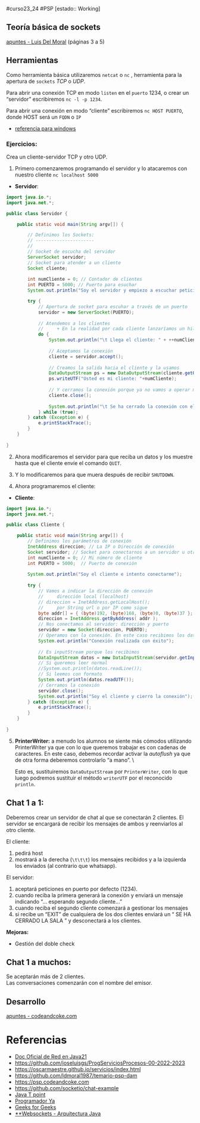 
#curso23_24 #PSP [estado:: Working] 

## Teoría básica de sockets
[apuntes - Luis Del Moral](https://github.com/ldmoral1987/temario-psp-dam/blob/main/UA3-Programacion%20comunicaciones%20en%20red.pdf) (páginas 3 a 5)

## Herramientas
Como herramienta básica utilizaremos `netcat` o `nc` , herramienta para la apertura de `sockets` *TCP* o *UDP*.

Para abrir una conexión TCP en modo `listen` en el `puerto` 1234, o crear un “servidor” escribiremos `nc -l -p 1234`.

Para abrir una conexión en modo “cliente” escribiremos `nc HOST PUERTO`, donde HOST será un `FQDN` o `IP`

+ [referencia para windows](https://www.configserverfirewall.com/windows-10/netcat-windows/)

### Ejercicios:
Crea un cliente-servidor TCP y otro UDP.

1. Primero comenzaremos programando el servidor y lo atacaremos con nuestro cliente `nc localhost 5000`
+ **Servidor**:
```java
import java.io.*;
import java.net.*;

public class Servidor {

    public static void main(String argv[]) {

        // Definimos los Sockets:
        // ----------------------
        //
        // Socket de escucha del servidor
        ServerSocket servidor; 
        // Socket para atender a un cliente
        Socket cliente; 
        
        int numCliente = 0; // Contador de clientes 
        int PUERTO = 5000; // Puerto para esuchar
        System.out.println("Soy el servidor y empiezo a escuchar peticiones por el puerto: " + PUERTO);

        try {
            // Apertura de socket para escuhar a través de un puerto
            servidor = new ServerSocket(PUERTO);
            
            // Atendemos a los clientes
            //     + En la realidad por cada cliente lanzaríamos un hilo 
            do {
                System.out.println("\t Llega el cliente: " + ++numCliente);
                                
                // Aceptamos la conexión
                cliente = servidor.accept();
                
                // Creamos la salida hacia el cliente y la usamos
                DataOutputStream ps = new DataOutputStream(cliente.getOutputStream());
                ps.writeUTF("Usted es mi cliente: "+numCliente);
                
                // Y cerramos la conexión porque ya no vamos a operar más con él
                cliente.close();
                
                System.out.println("\t Se ha cerrado la conexión con el cliente: " +numCliente);
            } while (true);
        } catch (Exception e) {
            e.printStackTrace();
        }
    }
    
}
```

2. Ahora modificaremos el servidor para que reciba un datos y los muestre hasta que el cliente envíe el comando `QUIT`.

3. Y lo modificaremos para que muera después de recibir `SHUTDOWN`.

4. Ahora programaremos el cliente:
+  **Cliente**:
```java
import java.io.*;
import java.net.*;

public class Cliente {

    public static void main(String argv[]) {
        // Definimos los parámetros de conexión
        InetAddress direccion; // La IP o Dirección de conexión
        Socket servidor; // Socket para conectarnos a un servidor u otra máquina
        int numCliente = 0; // Mi número de cliente
        int PUERTO = 5000;  // Puerto de conexión
        
        System.out.println("Soy el cliente e intento conectarme");
        
        try {
            // Vamos a indicar la dirección de conexión
            //     dirección local (localhost)
            // direccion = InetAddress.getLocalHost(); 
            //     por String url o por IP como sigue
            byte addr[] = { (byte)192, (byte)168, (byte)0, (byte)37 };
            direccion = InetAddress.getByAddress( addr );
            // Nos conectamos al servidor: dirección y puerto
            servidor = new Socket(direccion, PUERTO); 
            // Operamos con la conexión. En este caso recibimos los datos que nos mandan
            System.out.println("Conexión realizada con éxito");
            
            // Es inputStream porque los recibimos
            DataInputStream datos = new DataInputStream(servidor.getInputStream());
            // Si queremos leer normal
            //System.out.println(datos.readLine());
            // Si leemos con formato
            System.out.println(datos.readUTF());
            // Cerramos la conexión
            servidor.close();
            System.out.println("Soy el cliente y cierro la conexión");
        } catch (Exception e) {
            e.printStackTrace();
        }
    }
    
}

```

5. **PrinterWriter:** a menudo los alumnos se siente más cómodos utilizando PrinterWriter ya que con lo que queremos trabajar es con cadenas de caracteres. En este caso, debemos recordar activar la *autoflush* ya que de otra forma deberemos controlarlo “a mano”. \

   Esto es, sustituiremos `DataOutputStream` por `PrinterWriter`, con lo que luego podremos sustituir el método `writerUTF` por el reconocido `println`.

## Chat 1 a 1:
Deberemos crear un servidor de chat al que se conectarán 2 clientes. El servidor se encargará de recibir los mensajes de ambos y reenviarlos al otro cliente.

El cliente:
1. pedirá host
2. mostrará a la derecha (`\t\t\t`) los mensajes recibidos y a la izquierda los enviados (al contrario que whatsapp).

El servidor:
1. aceptará peticiones en puerto por defecto (1234).
2. cuando reciba la primera generará la conexión y enviará un mensaje indicando “... esperando segundo cliente...”
3. cuando reciba el segundo cliente comenzará a gestionar los mensajes
4. si recibe un “EXIT” de cualquiera de los dos clientes enviará un “ SE HA CERRADO LA SALA ” y desconectará a los clientes.

**Mejoras:**
+ Gestión del doble check

## Chat 1 a muchos:
Se aceptarán más de 2 clientes. \
Las conversaciones comenzarán con el nombre del emisor.


## Desarrollo
[apuntes - codeandcoke.com](https://psp.codeandcoke.com/apuntes:sockets)

# Referencias
+ [Doc Oficial de Red en Java21](https://docs.oracle.com/en/java/javase/21/core/java-networking.html#GUID-82A738CB-2A1C-4AC8-B9DA-C4543D398B51)
+ https://github.com/joseluisgs/ProgServiciosProcesos-00-2022-2023
+ https://oscarmaestre.github.io/servicios/index.html
+ https://github.com/ldmoral1987/temario-psp-dam 
+ https://psp.codeandcoke.com
+ https://github.com/socketio/chat-example
+ [Java T point](https://www.javatpoint.com/socket-programming)
+ [Programador Ya](https://www.programarya.com/Cursos-Avanzados/Java/Sockets)
+ [Geeks for Geeks](https://www.geeksforgeeks.org/socket-programming-in-java/)
+ [**Websockets - Arquitectura Java](https://www.arquitecturajava.com/java-websockets/)